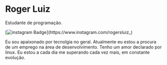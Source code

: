 # Roger Luiz

Estudante de programação.

[![instagram Badge](https://img.shields.io/badge/-@rogersluiz_-6633cc?style=flat-square&labelColor=6633cc&logo=instagram&logoColor=white&https://www.instagram.com/rogersluiz_)](https://www.instagram.com/rogersluiz_)

Eu sou apaixonado por tecnolgia no geral. Atualmente eu estou a procura de um emprego na área de desenvolvimento. Tenho um amor declarado por linux. Eu estou a cada dia me superando cada vez mais, em constante evolução.
